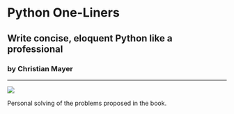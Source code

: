 # Python One-Liners
## Write concise, eloquent Python like a professional
### by Christian Mayer

------------

![](https://1drv.ms/u/s!At49W9LBxFG6e0wT0JGG7FwBL24?e=XncONe)

Personal solving of the problems proposed in the book.